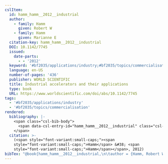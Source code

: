 ```yaml
---
cslItem:
  id: hamm_hamm__2012__industrial
  author:
    - family: Hamm
      given: Robert W
    - family: Hamm
      given: Marianne E
  citation-key: hamm_hamm__2012__industrial
  DOI: 10.1142/7745
  issued:
    date-parts:
      - - '2012'
  keyword: '#bf2035/applications/industry;#bf2035/topics/commercialisation'
  language: en-US
  number-of-pages: '436'
  publisher: WORLD SCIENTIFIC
  title: Industrial accelerators and their applications
  type: book
  URL: https://www.worldscientific.com/doi/abs/10.1142/7745
tags:
  - '#bf2035/applications/industry'
  - '#bf2035/topics/commercialisation'
rendered:
  bibliography: |-
    <span class="csl-bib-body">
      <span data-csl-entry-id="hamm_hamm__2012__industrial" class="csl-entry"><span class='author-bib'>Hamm, &#38; Hamm, M. E.</span>. <span class='date-bib'>(2012)</span>. <span class='title'><i><b><span style="font-style:normal;">Industrial accelerators and their applications</span></b></i></span>. WORLD SCIENTIFIC. <span class='URL'><a href='https://doi.org/10.1142/7745'>LINK</a></span></span>
    </span>
  citation: >-
    (<span style="font-variant:small-caps;"><span
    style="font-variant:small-caps;">Hamm</span> &#38; <span
    style="font-variant:small-caps;">Hamm</span></span>, 2012)
bibTex: "@book{hamm_hamm__2012__industrial,\n\tauthor = {Hamm, Robert W and Hamm, Marianne E},\n\tdoi = {10.1142/7745},\n\tyear = {2012},\n\tpublisher = {WORLD SCIENTIFIC},\n\ttitle = {Industrial accelerators and their applications},\n\turl = {https://www.worldscientific.com/doi/abs/10.1142/7745},\n}\n\n"
---
```

